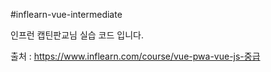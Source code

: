 #inflearn-vue-intermediate

인프런 캡틴판교님 실습 코드 입니다.

출처 : https://www.inflearn.com/course/vue-pwa-vue-js-중급
